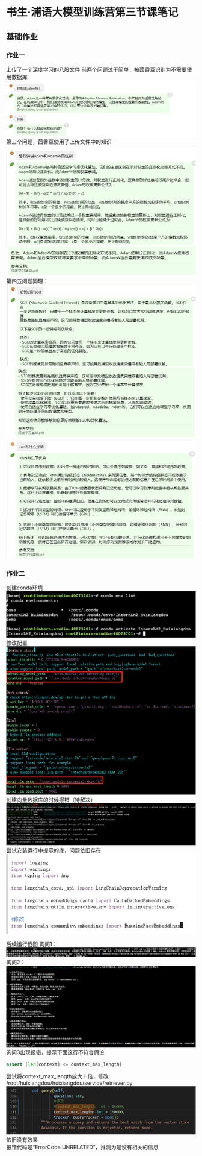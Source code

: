 # 书生·浦语大模型训练营第三节课笔记
## 基础作业
### 作业一
上传了一个深度学习的八股文件
前两个问题过于简单，被茴香豆识别为不需要使用数据库
![alt text](image-7.png)
第三个问题，茴香豆使用了上传文件中的知识
![alt text](image-8.png)
![alt text](image-9.png)
第四五问题同理：
![alt text](image-10.png)
![alt text](image-11.png)
![alt text](image-12.png)
![alt text](image-13.png)
### 作业二
创建conda环境
![alt text](bf983d67827272e0a74891d642462cf.png)
修改配置
![alt text](image.png)
创建向量数据库的时候报错（待解决）
![alt text](image-1.png)
尝试安装运行中提示的库，问题依旧存在
![alt text](image-4.png)

后续运行截图
询问1：
![alt text](image-2.png)
询问2：
![alt text](image-3.png)
询问3出现报错，提示下面这行不符合假设
```python
assert (len(context) <= context_max_length)
```
尝试将context_max_length放大十倍，修改:  
/root/huixiangdou/huixiangdou/service/retriever.py
![alt text](image-5.png)
依旧没有效果  
报错代码是“ErrorCode.UNRELATED”，推测为是没有相关的信息

